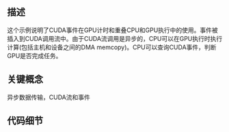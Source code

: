 
## 描述

这个示例说明了CUDA事件在GPU计时和重叠CPU和GPU执行中的使用。事件被插入到CUDA调用流中。由于CUDA流调用是异步的，CPU可以在GPU执行时执行计算(包括主机和设备之间的DMA memcopy)。CPU可以查询CUDA事件，判断GPU是否完成任务。

## 关键概念

异步数据传输，CUDA流和事件


## 代码细节
